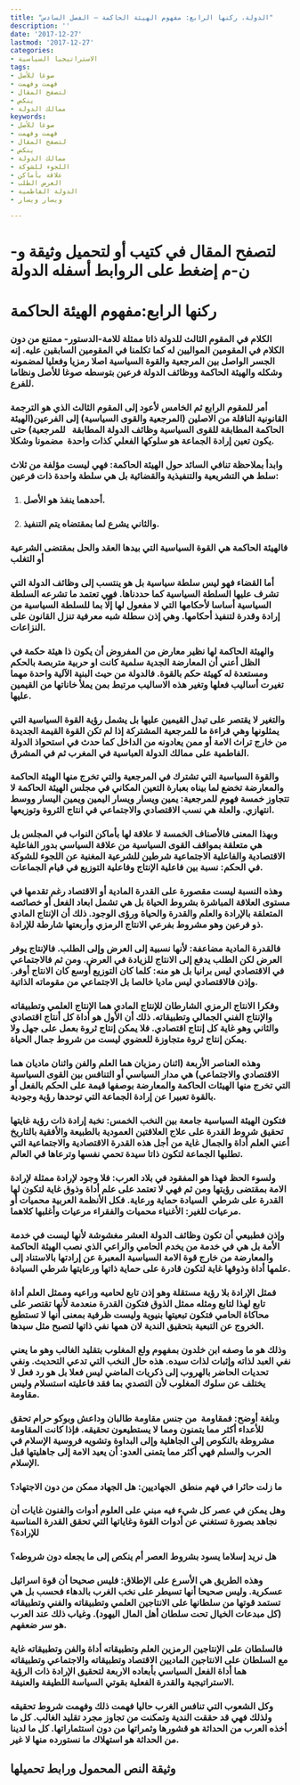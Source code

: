 ```yaml
---
title: "الدولة، ركنها الرابع: مفهوم الهيئة الحاكمة – الفصل السادس"
description: ''
date: '2017-12-27'
lastmod: '2017-12-27'
categories:
- الاستراتيجيا السياسية
tags:
- صوغا للأصل
- فهمت وفهمت
- لتصفح المقال
- ينكص
- ممالك الدولة
keywords:
- صوغا للأصل
- فهمت وفهمت
- لتصفح المقال
- ينكص
- ممالك الدولة
- اللجوء للشوكة
- علاقة بأماكن
- العرض الطلب
- الدولة الفاطمية
- ويسار ويسار

---
```

# **لتصفح المقال في كتيب أو لتحميل وثيقة و-ن-م إضغط على الروابط أسفله** **الدولة**

# ركنها الرابع:مفهوم الهيئة الحاكمة

### الكلام في المقوم الثالث للدولة ذاتا ممثلة للامة-الدستور- ممتنع من دون الكلام في المقومين المواليين له كما تكلمنا في المقومين السابقين عليه. إنه الجسر الواصل بين المرجعية والقوة السياسية اصلا رمزيا وفعليا لمضمونه وشكله والهيئة الحاكمة ووظائف الدولة فرعين بتوسطه صوغا للأصل ونظاما للفرع.

### أمر للمقوم الرابع ثم الخامس لأعود إلى المقوم الثالث الذي هو الترجمة القانونية الناقلة من الاصلين (المرجعية والقوى السياسية) إلى الفرعين(الهيئة الحاكمة المطابقة للقوى السياسية وظائف الدولة المطابقة   للمرجعية) حتى يكون تعين إرادة الجماعة هو سلوكها الفعلي كذات واحدة  مضمونا وشكلا.

### وابدأ بملاحظة تنافي السائد حول الهيئة الحاكمة: فهي ليست مؤلفة من ثلاث سلط هي التشريعية والتنفيذية والقضائية بل هي سلطة واحدة ذات فرعين:

1. ### أحدهما ينفذ هو الأصل.
2. ### والثاني يشرع لما بمقتضاه يتم التنفيذ.

### فالهيئة الحاكمة هي القوة السياسية التي بيدها العقد والحل بمقتضى الشرعية أو التغلب

### أما القضاء فهو ليس سلطة سياسية بل هو ينتسب إلى وظائف الدولة التي تشرف عليها السلطة السياسية كما حددناها. فهي تعتمد ما تشرعه السلطة السياسية أساسا لأحكامها التي لا مفعول لها إلّا بما للسلطة السياسية من إرادة وقدرة لتنفيذ أحكامها. وهي إذن سطلة شبه معرفية تنزل القانون على النزاعات.

### والهيئة الحاكمة لها نظير معارض من المفروض أن يكون ذا هيئة حكمة في الظل أعني أن المعارضة الجدية سلمية كانت او حربية متربصة بالحكم ومستعدة له كهيئة حكم بالقوة. فالدولة من حيث البنية الآلية واحدة مهما تغيرت أساليب فعلها وتغير هذه الاساليب مرتبط بمن يملأ خاناتها من القيمين عليها.

### والتغير لا يقتصر على تبدل القيمين عليها بل يشمل رؤية القوة السياسية التي يمثلونها وهي قراءة ما للمرجعية المشتركة إذا لم تكن القوة القيمة الجديدة من خارج تراث الامة أو ممن يعادونه من الداخل كما حدث في استحواذ الدولة الفاطمية على ممالك الدولة العباسية في المغرب ثم في المشرق.

### والقوة السياسية التي تشترك في المرجعية والتي تخرج منها الهيئة الحاكمة والمعارضة تخضع لما بيناه بعبارة التعين المكاني في مجلس الهيئة الحاكمة لا تتجاوز خمسة فهوم للمرجعية: يمين ويسار ويسار اليمين ويمين اليسار ووسط انتهازي. والعلة هي نسب الاقتصادي والاجتماعي في انتاج الثروة وتوزيعها.

### وبهذا المعنى فالأصناف الخمسة لا علاقة لها بأماكن النواب في المجلس بل هي متعلقة بمواقف القوى السياسية من علاقة السياسي بدور الفاعلية الاقتصادية والفاعلية الاجتماعية شرطين للشرعية المغنية عن اللجوء للشوكة في الحكم: نسبة بين فاعلية الإنتاج وفاعلية التوزيع في قيام الجماعات.

### وهذه النسبة ليست مقصورة على القدرة المادية أو الاقتصاد رغم تقدمها في مستوى العلاقة المباشرة بشروط الحياة بل هي تشمل ابعاد الفعل أو خصائصه المتعلقة بالإرادة والعلم والقدرة والحياة ورؤى الوجود. ذلك أن الإنتاج المادي ذو فرعين وهو مشروط بفرعي الانتاج الرمزي وأربعتها شارطة للإرادة.

### فالقدرة المادية مضاعفة: لأنها نسبية إلى العرض وإلى الطلب. فالإنتاج يوفر العرض لكن الطلب يدفع إلى الانتاج للزيادة في العرض. ومن ثم فالاجتماعي في الاقتصادي ليس برانيا بل هو منه: كلما كان التوزيع أوسع كان الانتاج أوفر. وإذن فالاقتصادي ليس ماديا خالصا بل الاجتماعي من مقوماته الذاتية.

### وفكرا الانتاج الرمزي الشارطان للإنتاج المادي هما الإنتاج العلمي وتطبيقاته والإنتاج الفني الجمالي وتطبيقاته. ذلك أن الأول هو أداة كل أنتاج اقتصادي والثاني وهو غاية كل إنتاج اقتصادي. فلا يمكن إنتاج ثروة بعمل على جهل ولا يمكن إنتاج ثروة متجاوزة للعضوي ليست من شروط جمال الحياة.

### وهذه العناصر الأربعة (اثنان رمزيان هما العلم والفن واثنان ماديان هما الاقتصادي والاجتماعي) هي مدار السياسي أو التنافس بين القوى السياسية التي تخرج منها الهيئات الحاكمة والمعارضة بوصفها قيمة على الحكم بالفعل أو بالقوة تعبيرا عن إرادة الجماعة التي توحدها رؤية وجودية.

### فتكون الهيئة السياسية جامعة بين النخب الخمس: نخبة إرادة ذات رؤية غايتها تحقيق شروط القدرة على علاج العلاقتين العمودية بالطبيعة والأفقية بالتاريخ أعني العلم أداة والجمال غاية من أجل هذه القدرة الاقتصادية والاجتماعية التي تطلبها الجماعة لتكون ذاتا سيدة تحمي نفسها وترعاها في العالم.

### ولسوء الحظ فهذا هو المفقود في بلاد العرب: فلا وجود لإرادة ممثلة لإرادة الامة بمقتضى رؤيتها ومن ثم فهي لا تعتمد على علم أداة وذوق غاية لتكون لها القدرة على شرطي  السيادة حماية ورعاية. فكل الأنظمة العربية محميات أو مرعيات للغير: الأغنياء محميات والفقراء مرعيات وأغلبها كلاهما.

### وإذن فطبيعي أن تكون وظائف الدولة العشر مغشوشة لأنها ليست في خدمة الأمة بل هي في خدمة من يخدم الحامي والراعي الذي نصب الهيئة الحاكمة والمعارضة من خارج قوة الامة السياسية المعبرة عن إرادتها بالاستناد إلى علمها أداة وذوقها غاية لتكون قادرة على حماية ذاتها ورعايتها شرطي السيادة.

### فمثل الإرادة بلا رؤية مستقلة وهو إذن تابع لحاميه وراعيه وممثل العلم أداة تابع لهذا لتابع ومثله ممثل الذوق فتكون القدرة منعدمة لأنها تقتصر على محاكاة الحامي فتكون تبعيتها بنيوية وليست ظرفية بمعنى أنها لا تستطيع الخروج عن التبعية بتحقيق الندية لان همها نفي ذاتها لتصبح مثل سيدها.

### وذلك هو ما وصفه ابن خلدون بمفهوم ولع المغلوب بتقليد الغالب وهو ما يعني نفي العبد لذاته وإثبات لذات سيده. هذه حال النخب التي تدعي التحديث. ونفي تحديات الحاضر بالهروب إلى ذكريات الماضي ليس فعلا بل هو رد فعل لا يختلف عن سلوك المغلوب لأن التصدي بما فقد فاعليته استسلام وليس مقاومة.

### وبلغة أوضح: فمقاومة  من جنس مقاومة طالبان وداعش وبوكو حرام تحقق للأعداء أكثر مما يتمنون ومما لا يستطيعون تحقيقه. فإذا كانت المقاومة مشروطة بالنكوص إلى الجاهلية وإلى البداوة وتشويه فروسية الإسلام في الحرب والسلم فهي أكثر مما يتمنى العدو: أن يعيد الامة إلى جاهليتها قبل الإسلام.

### ما زلت حائرا في فهم منطق  الجهاديين: هل الجهاد ممكن من دون الاجتهاد؟

### وهل يمكن في عصر كل شيء فيه مبني على العلوم أدوات والفنون غايات أن نجاهد بصورة تستغني عن أدوات القوة وغاياتها التي تحقق القدرة المناسبة للإرادة؟

### هل نريد إسلاما يسود بشروط العصر أم ينكص إلى ما يجعله دون شروطه؟

### وهذه الطريق هي الأسرع على الإطلاق: فليس صحيحا أن قوة اسرائيل عسكرية. وليس صحيحا أنها تسيطر على نخب الغرب بالدهاء فحسب بل هي تستمد قوتها من سلطانها على الانتاجين العلمي وتطبيقاته والفني وتطبيقاته (كل مبدعات الخيال تحت سلطان أهل المال اليهود). وغياب ذلك عند العرب هو سر ضعفهم.

### فالسلطان على الإنتاجين الرمزين العلم وتطبيقاته أداة والفن وتطبيقاته غاية مع السلطان على الانتاجين الماديين الاقتصاد وتطبيقاته والاجتماعي وتطبيقاته هما أداة الفعل السياسي بأبعاده الاربعة لتحقيق الإرادة ذات الرؤية الاستراتيجية والقدرة الفعلية بقوتي السياسة اللطيفة والعنيفة.

### وكل الشعوب التي تنافس الغرب حاليا فهمت ذلك وفهمت شروط تحقيقه ولذلك فهي قد حققت الندية وتمكنت من تجاوز مجرد تقليد الغالب. كل ما أخذه العرب من الحداثة هو قشورها وثمراتها من دون استثماراتها. كل ما لدينا من الحداثة هو استهلاك ما نستورده منها لا غير.

## وثيقة النص المحمول ورابط تحميلها

###